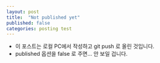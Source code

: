 ```yaml
---
layout: post
title:  "Not published yet"
published: false
categories: posting test
---
```

- 이 포스트는 로컬 PC에서 작성하고 git push 로 올린 것입니다.
- published 옵션을 false 로 주면... 안 보일 겁니다.
